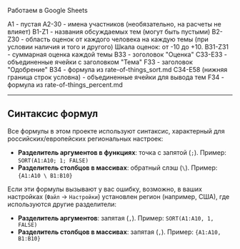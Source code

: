 Работаем в Google Sheets

A1 - пустая
A2-30 - имена участников (необязательно, на расчеты не влияет)
B1-Z1 - названия обсуждаемых тем (могут быть пустыми)
B2-Z30 - область оценок от каждого человека на каждую темы (при условии наличия и того и другого)
Шкала оценок: от -10 до +10.
B31-Z31 - суммарная оценка каждой темы
B33 - зоголовок "Оценка"
C33-E33 - объединенные ячейки с заголовком "Тема"
F33 - заголовок "Одобрение"
B34 - формула из rate-of-things_sort.md
C34-E58 (нижняя граница строк условна) - объединенные ячейки для вывода тем
F34 - формула из rate-of-things_percent.md

---

## Синтаксис формул

Все формулы в этом проекте используют синтаксис, характерный для российских/европейских региональных настроек:
*   **Разделитель аргументов в функциях**: точка с запятой (`;`). Пример: `SORT(A1:A10; 1; FALSE)`
*   **Разделитель столбцов в массивах**: обратный слэш (`\`). Пример: `{A1:A10 \ B1:B10}`

Если эти формулы вызывают у вас ошибку, возможно, в ваших настройках (`Файл` -> `Настройки`) установлен регион (например, США), где используются другие разделители:
*   **Разделитель аргументов**: запятая (`,`). Пример: `SORT(A1:A10, 1, FALSE)`
*   **Разделитель столбцов в массивах**: запятая (`,`). Пример: `{A1:A10, B1:B10}`
